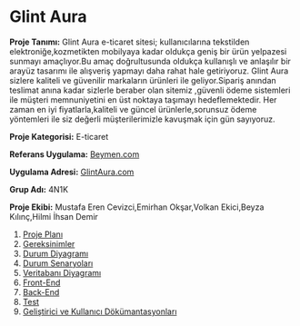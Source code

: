 # Glint Aura

**Proje Tanımı:** Glint Aura e-ticaret sitesi; kullanıcılarına tekstilden elektroniğe,kozmetikten mobilyaya kadar oldukça geniş bir ürün yelpazesi sunmayı amaçlıyor.Bu amaç doğrultusunda oldukça kullanışlı ve anlaşılır bir arayüz tasarımı ile alışveriş yapmayı daha rahat hale getiriyoruz.
Glint Aura sizlere kaliteli ve güvenilir markaların ürünleri ile geliyor.Sipariş anından teslimat anına kadar sizlerle beraber olan sitemiz ,güvenli ödeme sistemleri ile müşteri memnuniyetini en üst noktaya taşımayı hedeflemektedir.
Her zaman en iyi fiyatlarla,kaliteli ve güncel ürünlerle,sorunsuz ödeme yöntemleri ile siz değerli müşterilerimizle kavuşmak için gün sayıyoruz.<br>

**Proje Kategorisi:** E-ticaret

**Referans Uygulama:** [Beymen.com](https://www.beymen.com/)

**Uygulama Adresi:** [GlintAura.com](https://glint-aura.vercel.app/)

**Grup Adı:** 4N1K

**Proje Ekibi:** Mustafa Eren Cevizci,Emirhan Okşar,Volkan Ekici,Beyza Kılınç,Hilmi İhsan Demir


1. [Proje Planı](https://github.com/Erendile/GlintAura/blob/main/GlintAura/proje-plani.md)
2. [Gereksinimler](https://github.com/Erendile/GlintAura/blob/main/GlintAura/gereksinimler.md)
3. [Durum Diyagramı](https://github.com/Erendile/GlintAura/blob/main/GlintAura/durum-diyagrami.jpeg)
4. [Durum Senaryoları](https://github.com/Erendile/GlintAura/blob/main/GlintAura/durum-senaryolari.md)
5. [Veritabanı Diyagramı](https://github.com/Erendile/GlintAura/blob/main/GlintAura/glintAuraDb.jpg)
6. [Front-End](https://github.com/Erendile/GlintAura/blob/main/GlintAura/Front-End.md)
7. [Back-End](https://github.com/Erendile/GlintAura/blob/main/GlintAura/Back-End.md)
8. [Test](https://github.com/Erendile/GlintAura/blob/main/GlintAura/Test.md)
9. [Geliştirici ve Kullanıcı Dökümantasyonları](https://github.com/Erendile/GlintAura)

